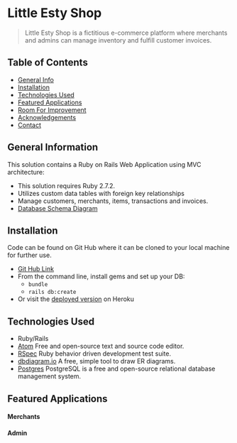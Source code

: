# Little Esty Shop
> Little Esty Shop is a fictitious e-commerce platform where merchants and admins can manage inventory and fulfill customer invoices.
## Table of Contents
* [General Info](#general-information)
* [Installation](#installation)
* [Technologies Used](#technologies-used)
* [Featured Applications](#featured-applications)
* [Room For Improvement](#room-for-improvement)
* [Acknowledgements](#acknowledgements)
* [Contact](#contact)

## General Information
This solution contains a Ruby on Rails Web Application using MVC architecture:
- This solution requires Ruby 2.7.2.
- Utilizes custom data tables with foreign key relationships
- Manage customers, merchants, items, transactions and invoices.
- [Database Schema Diagram](https://dbdiagram.io/d/61b0e0908c901501c0e724a4)

## Installation
Code can be found on Git Hub where it can be cloned to your local machine for further use.
- [Git Hub Link](https://github.com/russellrockwood/MaintenanceTracker)
- From the command line, install gems and set up your DB:
    * `bundle`
    * `rails db:create`
- Or visit the [deployed version]() on Heroku

## Technologies Used
- Ruby/Rails
- [Atom](https://visualstudio.microsoft.com/downloads/) Free and open-source text and source code editor.
- [RSpec](https://rspec.info/) Ruby behavior driven development test suite.
- [dbdiagram.io](https://dbdiagram.io/home) A free, simple tool to draw ER diagrams.
- [Postgres](https://www.postgresql.org/) PostgreSQL is a free and open-source relational database management system. 

## Featured Applications
#### Merchants

#### Admin




